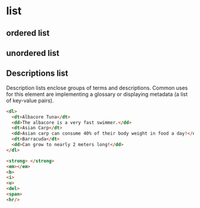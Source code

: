 # list
## ordered list
## unordered list
## Descriptions list

Description lists enclose groups of terms and descriptions. Common uses for this element are implementing a glossary or displaying metadata (a list of key-value pairs).

```html
<dl>
  <dt>Albacore Tuna</dt>
  <dd>The albacore is a very fast swimmer.</dd>
  <dt>Asian Carp</dt>
  <dd>Asian carp can consume 40% of their body weight in food a day!</dd>
  <dt>Barracuda</dt>
  <dd>Can grow to nearly 2 meters long!</dd>
</dl>
```

```html
<strong> </strong>
<em></em>
<b>
<i>
<u>
<del>
<span>
<hr/>
```